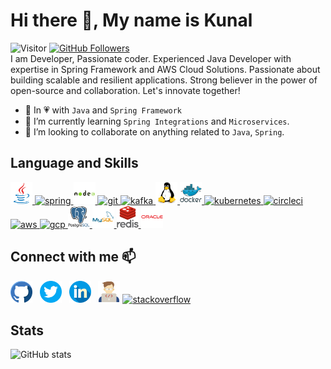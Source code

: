 # Hi there 👋, My name is Kunal
![Visitor](https://visitor-badge.laobi.icu/badge?page_id=kunalvarpe.repoName) [![GitHub Followers](https://img.shields.io/github/followers/kunalvarpe.svg?style=scoial&label=Follow)](https://github.com/kunalvarpe?tab=followers) <br>
  I am Developer, Passionate coder. Experienced Java Developer with expertise in Spring Framework and AWS Cloud Solutions. Passionate about building scalable and resilient applications. Strong believer in the power of open-source and collaboration. Let's innovate together!
- 👀 In 💗 with `Java` and `Spring Framework`  
- 🌱 I’m currently learning `Spring Integrations` and `Microservices`.
- 💞️ I’m looking to collaborate on anything related to `Java`, `Spring`.

## Language and Skills
<p>
<a href="https://www.java.com" target="_blank" rel="noreferrer"> <img src="https://raw.githubusercontent.com/devicons/devicon/master/icons/java/java-original.svg" alt="java" width="35" height="35"/> </a> 
<a href="https://spring.io/" target="_blank" rel="noreferrer"> <img src="https://www.vectorlogo.zone/logos/springio/springio-icon.svg" alt="spring" width="35" height="35"/> </a> 
<a href="https://nodejs.org" target="_blank" rel="noreferrer"> <img src="https://raw.githubusercontent.com/devicons/devicon/master/icons/nodejs/nodejs-original-wordmark.svg" alt="nodejs" width="35" height="35"/> </a> 
<a href="https://git-scm.com/" target="_blank" rel="noreferrer"> <img src="https://www.vectorlogo.zone/logos/git-scm/git-scm-icon.svg" alt="git" width="35" height="35"/> </a> 
<a href="https://kafka.apache.org/" target="_blank" rel="noreferrer"> <img src="https://www.vectorlogo.zone/logos/apache_kafka/apache_kafka-icon.svg" alt="kafka" width="35" height="35"/> </a> 
<a href="https://www.linux.org/" target="_blank" rel="noreferrer"> <img src="https://raw.githubusercontent.com/devicons/devicon/master/icons/linux/linux-original.svg" alt="linux" width="35" height="35"/> </a> 
<a href="https://www.docker.com/" target="_blank" rel="noreferrer"> <img src="https://raw.githubusercontent.com/devicons/devicon/master/icons/docker/docker-original-wordmark.svg" alt="docker" width="35" height="35"/> </a> 
<a href="https://kubernetes.io" target="_blank" rel="noreferrer"> <img src="https://www.vectorlogo.zone/logos/kubernetes/kubernetes-icon.svg" alt="kubernetes" width="35" height="35"/> </a> 
<a href="https://circleci.com" target="_blank" rel="noreferrer"> <img src="https://www.vectorlogo.zone/logos/circleci/circleci-icon.svg" alt="circleci" width="35" height="35"/> </a> 
<a href="https://aws.amazon.com" target="_blank" rel="noreferrer"> <img src="https://www.vectorlogo.zone/logos/amazon_aws/amazon_aws-icon.svg" alt="aws" width="35" height="35"/> </a> 
<a href="https://cloud.google.com" target="_blank" rel="noreferrer"> <img src="https://www.vectorlogo.zone/logos/google_cloud/google_cloud-icon.svg" alt="gcp" width="35" height="35"/> </a> 
<a href="https://www.postgresql.org" target="_blank" rel="noreferrer"> <img src="https://raw.githubusercontent.com/devicons/devicon/master/icons/postgresql/postgresql-original-wordmark.svg" alt="postgresql" width="35" height="35"/> </a>
<a href="https://www.mysql.com/" target="_blank" rel="noreferrer"> <img src="https://raw.githubusercontent.com/devicons/devicon/master/icons/mysql/mysql-original-wordmark.svg" alt="mysql" width="35" height="35"/> </a>  
<a href="https://redis.io" target="_blank" rel="noreferrer"> <img src="https://raw.githubusercontent.com/devicons/devicon/master/icons/redis/redis-original-wordmark.svg" alt="redis" width="35" height="35"/> </a> 
<a href="https://www.oracle.com/" target="_blank" rel="noreferrer"> <img src="https://raw.githubusercontent.com/devicons/devicon/master/icons/oracle/oracle-original.svg" alt="oracle" width="35" height="35"/> </a> 
</p>

## Connect with me 📫
[<img src="icons/github.png" alt='github' height='35'>](https://github.com/kunalvarpe) &nbsp;
[<img src="icons/twitter.png" alt='linkedin' height='35'>](https://twitter.com/TheKunalVarpe) &nbsp;
[<img src="icons/linkedin.png" alt='linkedin' height='35'>](https://www.linkedin.com/in/kunalvarpe) &nbsp;
[<img src="icons/website.png" alt='twitter' height='35'>](https://techiekv.blogspot.com/)
[<img src="https://www.vectorlogo.zone/logos/stackoverflow/stackoverflow-icon.svg" alt="stackoverflow" height='35'>](https://stackoverflow.com/users/3649352/kunalvarpe)

## Stats
![GitHub stats](https://github-readme-stats.vercel.app/api?username=kunalvarpe&show_icons=true)
